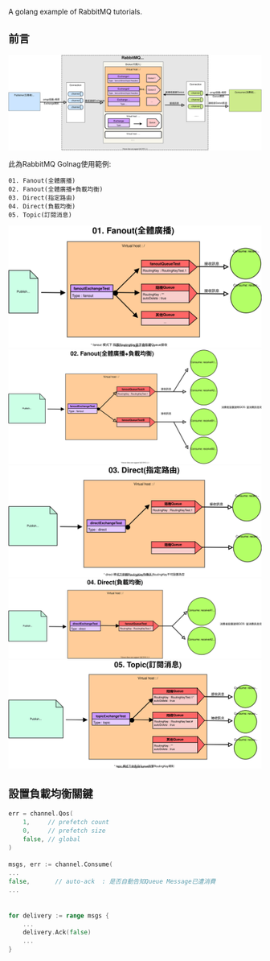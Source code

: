 A golang example of RabbitMQ tutorials.

## 前言
<img src="https://raw.githubusercontent.com/DukeHuangWP/HackMD/2021-01-01/RabbitMQ%20%E5%AD%B8%E7%BF%92%E7%AD%86%E8%A8%98/RabbitMQ_Flow_Diagram.svg">

此為RabbitMQ Golnag使用範例:
```
01. Fanout(全體廣播)
02. Fanout(全體廣播+負載均衡)
03. Direct(指定路由)
04. Direct(負載均衡)
05. Topic(訂閱消息)
```
<img src="https://raw.githubusercontent.com/DukeHuangWP/GoExample-RabbitMQ_streadway/master/01.%20Fanout(%E5%85%A8%E9%AB%94%E5%BB%A3%E6%92%AD).svg">
<img src="https://raw.githubusercontent.com/DukeHuangWP/GoExample-RabbitMQ_streadway/master/02.%20Fanout(%E5%85%A8%E9%AB%94%E5%BB%A3%E6%92%AD%2B%E8%B2%A0%E8%BC%89%E5%9D%87%E8%A1%A1).svg">
<img src="https://raw.githubusercontent.com/DukeHuangWP/GoExample-RabbitMQ_streadway/master/03.%20Direct(%E6%8C%87%E5%AE%9A%E8%B7%AF%E7%94%B1).svg">
<img src="https://raw.githubusercontent.com/DukeHuangWP/GoExample-RabbitMQ_streadway/master/04.%20Direct(%E8%B2%A0%E8%BC%89%E5%9D%87%E8%A1%A1).svg">
<img src="https://raw.githubusercontent.com/DukeHuangWP/GoExample-RabbitMQ_streadway/master/05.%20Topic(%E8%A8%82%E9%96%B1%E6%B6%88%E6%81%AF).svg">


## 設置負載均衡關鍵
```go
err = channel.Qos(
    1,     // prefetch count
    0,     // prefetch size
    false, // global
)

msgs, err := channel.Consume(
...
false,       // auto-ack  : 是否自動告知Queue Message已遭消費
...


for delivery := range msgs {
    ...
    delivery.Ack(false)
    ...
}
```
